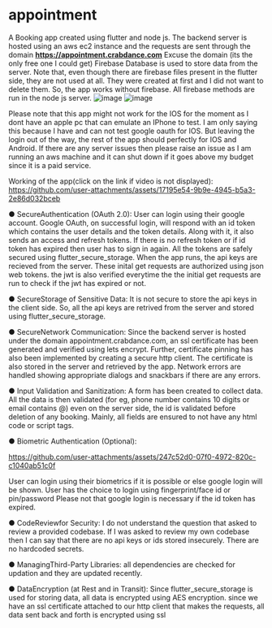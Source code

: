 # appointment

A Booking app created using flutter and node js.
The backend server is hosted using an aws ec2 instance and the requests are sent through the domain <b>https://appointment.crabdance.com</b>
Excuse the domain (its the only free one I could get)
Firebase Database is used to store data from the server.
Note that, even though there are firebase files present in the flutter side, they are not used at all. They were created at first and I did not want to delete them. So, the app works without firebase.
All firebase methods are run in the node js server.
![image](https://github.com/user-attachments/assets/60c5551d-95f4-4f44-a5a2-38c95bb8a795)
![image](https://github.com/user-attachments/assets/9f35cb60-20df-47c0-8eec-832af93a92a5)

Please note that this app might not work for the IOS for the moment as I dont have an apple pc that can emulate an IPhone to test.
I am only saying this because I have and can not test google oauth for IOS. But leaving the login out of the way, the rest of the app should perfectly for IOS and Android.
If there are any server issues then please raise an issue as I am running an aws machine and it can shut down if it goes above my budget since it is a paid service.

Working of the app(click on the link if video is not displayed):
https://github.com/user-attachments/assets/17195e54-9b9e-4945-b5a3-2e86d032bceb

 ● SecureAuthentication (OAuth 2.0):
User can login using their google account.
Google OAuth, on successful login, will respond with an id token which contains the user details and the token details.
Along with it, it also sends an access and refresh tokens.
If there is no refresh token or if id token has expired then user has to sign in again.
All the tokens are safely secured using flutter_secure_storage.
When the app runs, the api keys are recieved from the server. These inital get requests are authorized using json web tokens.
the jwt is also verified everytime the the initial get requests are run to check if the jwt has expired or not.

 ● SecureStorage of Sensitive Data:
 It is not secure to store the api keys in the client side. So, all the api keys are retrived from the server and stored using flutter_secure_storage.
 
  ● SecureNetwork Communication:
  Since the backend server is hosted under the domain appointment.crabdance.com, an ssl certificate has been generated and verified using lets encrypt. Further, certificate pinning has also been implemented by creating a secure http client. The certificate is also stored in the server and retrieved by the app. Network errors are handled showing appropriate dialogs and snackbars if there are any errors.
  
   ● Input Validation and Sanitization:
   A form has been created to collect data.
   All the data is then validated (for eg, phone number contains 10 digits or email contains @)
   even on the server side, the id is validated before deletion of any booking.
   Mainly, all fields are ensured to not have any html code or script tags.
   
  ● Biometric Authentication (Optional):
  
https://github.com/user-attachments/assets/247c52d0-07f0-4972-820c-c1040ab51c0f

User can login using their biometrics if it is possible or else google login will be shown.
User has the choice to login using fingerprint/face id or pin/password
Please not that google login is necessary if the id token has expired.

 ● CodeReviewfor Security:
I do not understand the question that asked to review a provided codebase.
If I was asked to review my own codebase then I can say that there are no api keys or ids stored insecurely. There are no hardcoded secrets. 

 ● ManagingThird-Party Libraries:
all dependencies are checked for updation and they are updated recently.

 ● DataEncryption (at Rest and in Transit):
 Since flutter_secure_storage is used for storing data, all data is encrypted using AES encryption. 
since we have an ssl certificate attached to our http client that makes the requests, all data sent back and forth is encrypted using ssl
  

